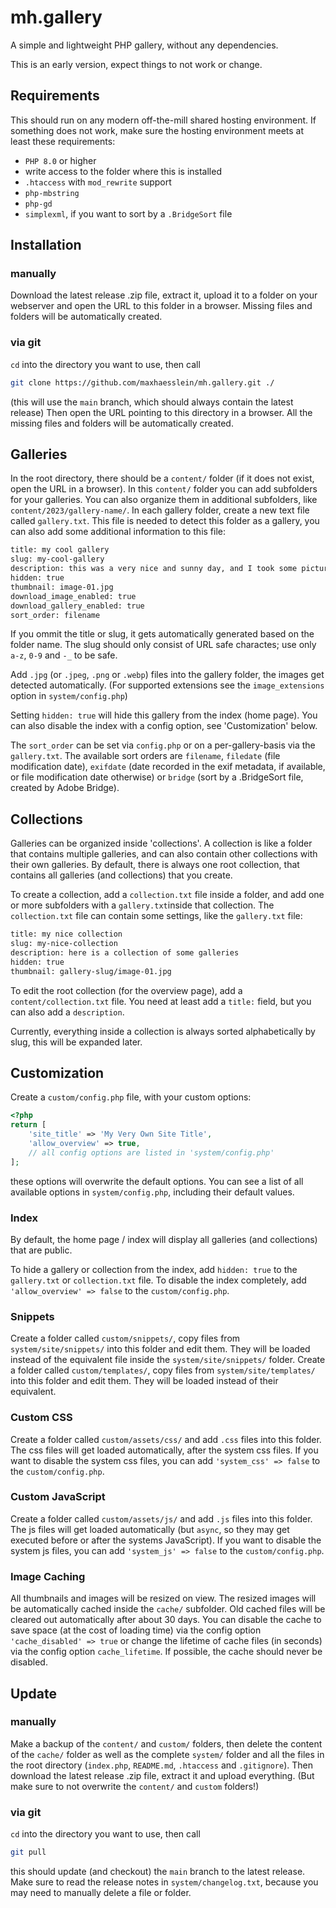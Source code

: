 # mh.gallery

A simple and lightweight PHP gallery, without any dependencies.

This is an early version, expect things to not work or change.

## Requirements

This should run on any modern off-the-mill shared hosting environment. If something does not work, make sure the hosting environment meets at least these requirements:

- `PHP 8.0` or higher
- write access to the folder where this is installed
- `.htaccess` with `mod_rewrite` support
- `php-mbstring`
- `php-gd`
- `simplexml`, if you want to sort by a `.BridgeSort` file

## Installation

### manually

Download the latest release .zip file, extract it, upload it to a folder on your webserver and open the URL to this folder in a browser. Missing files and folders will be automatically created.

### via git

`cd` into the directory you want to use, then call

```bash
git clone https://github.com/maxhaesslein/mh.gallery.git ./
```

(this will use the `main` branch, which should always contain the latest release)
Then open the URL pointing to this directory in a browser. All the missing files and folders will be automatically created.

## Galleries

In the root directory, there should be a `content/` folder (if it does not exist, open the URL in a browser). In this `content/` folder you can add subfolders for your galleries. You can also organize them in additional subfolders, like  `content/2023/gallery-name/`. In each gallery folder, create a new text file called  `gallery.txt`. This file is needed to detect this folder as a gallery, you can also add some additional information to this file:

```txt
title: my cool gallery
slug: my-cool-gallery
description: this was a very nice and sunny day, and I took some pictures.
hidden: true
thumbnail: image-01.jpg
download_image_enabled: true
download_gallery_enabled: true
sort_order: filename
```

If you ommit the title or slug, it gets automatically generated based on the folder name. The slug should only consist of URL safe charactes; use only `a-z`, `0-9` and `-_` to be safe.

Add `.jpg` (or `.jpeg`, `.png` or `.webp`) files into the gallery folder, the images get detected automatically. (For supported extensions see the `image_extensions` option in `system/config.php`)

Setting `hidden: true` will hide this gallery from the index (home page). You can also disable the index with a config option, see 'Customization' below.

The `sort_order` can be set via `config.php` or on a per-gallery-basis via the `gallery.txt`. The available sort orders are `filename`, `filedate` (file modification date), `exifdate` (date recorded in the exif metadata, if available, or file modification date otherwise) or `bridge` (sort by a .BridgeSort file, created by Adobe Bridge).

## Collections

Galleries can be organized inside 'collections'. A collection is like a folder that contains multiple galleries, and can also contain other collections with their own galleries. By default, there is always one root collection, that contains all galleries (and collections) that you create.

To create a collection, add a `collection.txt` file inside a folder, and add one or more subfolders with a `gallery.txt`inside that collection. The `collection.txt` file can contain some settings, like the `gallery.txt` file:

```txt
title: my nice collection
slug: my-nice-collection
description: here is a collection of some galleries
hidden: true
thumbnail: gallery-slug/image-01.jpg
```

To edit the root collection (for the overview page), add a `content/collection.txt` file. You need at least add a `title:` field, but you can also add a `description`.

Currently, everything inside a collection is always sorted alphabetically by slug, this will be expanded later.

## Customization

Create a `custom/config.php` file, with your custom options:

```php
<?php
return [
	'site_title' => 'My Very Own Site Title',
	'allow_overview' => true,
	// all config options are listed in 'system/config.php'
];
```

these options will overwrite the default options. You can see a list of all available options in `system/config.php`, including their default values.

### Index

By default, the home page / index will display all galleries (and collections) that are public.

To hide a gallery or collection from the index, add `hidden: true` to the `gallery.txt` or `collection.txt` file. To disable the index completely, add `'allow_overview' => false` to the `custom/config.php`.

### Snippets

Create a folder called `custom/snippets/`, copy files from `system/site/snippets/` into this folder and edit them. They will be loaded instead of the equivalent file inside the `system/site/snippets/` folder. Create a folder called `custom/templates/`, copy files from `system/site/templates/` into this folder and edit them. They will be loaded instead of their equivalent.

### Custom CSS

Create a folder called `custom/assets/css/` and add `.css` files into this folder. The css files will get loaded automatically, after the system css files. If you want to disable the system css files, you can add `'system_css' => false` to the `custom/config.php`.

### Custom JavaScript

Create a folder called `custom/assets/js/` and add `.js` files into this folder. The js files will get loaded automatically (but `async`, so they may get executed before or after the systems JavaScript). If you want to disable the system js files, you can add `'system_js' => false` to the `custom/config.php`.

### Image Caching

All thumbnails and images will be resized on view. The resized images will be automatically cached inside the `cache/` subfolder. Old cached files will be cleared out automatically after about 30 days. You can disable the cache to save space (at the cost of loading time) via the config option `'cache_disabled' => true` or change the lifetime of cache files (in seconds) via the config option `cache_lifetime`. If possible, the cache should never be disabled.

## Update

### manually

Make a backup of the `content/` and `custom/` folders, then delete the content of the `cache/` folder as well as the complete `system/` folder and all the files in the root directory (`index.php`, `README.md`, `.htaccess` and `.gitignore`). Then download the latest release .zip file, extract it and upload everything. (But make sure to not overwrite the `content/` and `custom` folders!)

### via git

`cd` into the directory you want to use, then call

```bash
git pull
```

this should update (and checkout) the `main` branch to the latest release. Make sure to read the release notes in `system/changelog.txt`, because you may need to manually delete a file or folder.

